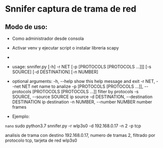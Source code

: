 # Snnifer captura de trama de red

## Modo de uso:

- Como administrador desde consola
- Activar venv y ejecutar script o instalar libreria scapy
-  
- usage: snnifer.py [-h] -r NET [-p [PROTOCOLS [PROTOCOLS ...]]] [-s SOURCE]
                  [-d DESTINATION] [-n NUMBER]

- optional arguments:
  -h, --help            show this help message and exit
  -r NET, --net NET     net name to analize
  -p [PROTOCOLS [PROTOCOLS ...]], --protocols [PROTOCOLS [PROTOCOLS ...]]
                        filter by protocols
  -s SOURCE, --source SOURCE
                        ip source
  -d DESTINATION, --destination DESTINATION
                        ip destination
  -n NUMBER, --number NUMBER
                        number frames

- Ejemplo:

`nano` sudo python3.7 snnifer.py -r wlp3s0 -d 192.168.0.17 -n 2 -p tcp

<p>analisis de trama con destino 192.168.0.17, numero de tramas 2, filtrado por protocolo tcp, tarjeta de red wlp3s0</p>
